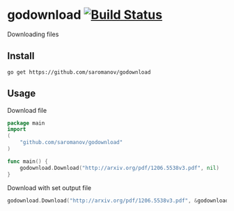 # godownload [![Build Status](https://travis-ci.org/saromanov/godownload.svg?branch=master)](https://travis-ci.org/saromanov/godownload)

Downloading files

## Install

``` 
go get https://github.com/saromanov/godownload
```

## Usage

Download file

```go
package main
import
(
	"github.com/saromanov/godownload"
)

func main() { 
    godownload.Download("http://arxiv.org/pdf/1206.5538v3.pdf", nil)
}

```

Download with set output file
```go
godownload.Download("http://arxiv.org/pdf/1206.5538v3.pdf", &godownload.Options{Outpath: "fun.pdf"})
```
